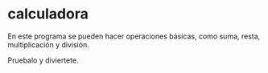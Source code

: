 # calculadora

En este programa se pueden hacer operaciones básicas, como suma, resta, multiplicación y división.

Pruebalo y diviertete. 
